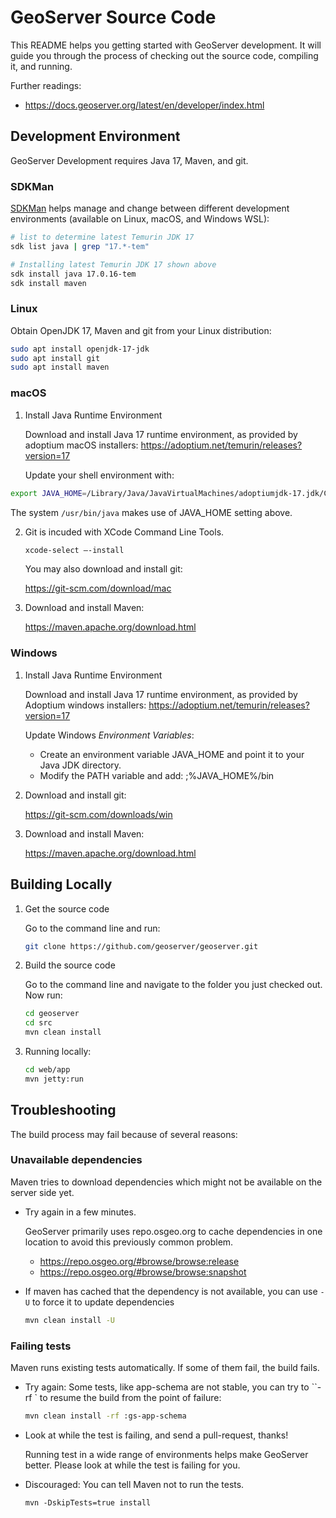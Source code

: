 # GeoServer Source Code

This README helps you getting started with GeoServer development. It will guide you through the process of checking out the source code, compiling it, and running.

Further readings:

* https://docs.geoserver.org/latest/en/developer/index.html

## Development Environment

GeoServer Development requires Java 17, Maven, and git.

### SDKMan

[SDKMan](https://sdkman.io) helps manage and change between different development environments (available on Linux, macOS, and Windows WSL):

```bash
# list to determine latest Temurin JDK 17
sdk list java | grep "17.*-tem"

# Installing latest Temurin JDK 17 shown above
sdk install java 17.0.16-tem
sdk install maven
```

### Linux

Obtain OpenJDK 17, Maven and git from your Linux distribution:

```bash
sudo apt install openjdk-17-jdk 
sudo apt install git
sudo apt install maven
```

### macOS

1. Install Java Runtime Environment

   Download and install Java 17 runtime environment, as provided by adoptium macOS installers:
   https://adoptium.net/temurin/releases?version=17

   Update your shell environment with:
   
  ```bash
  export JAVA_HOME=/Library/Java/JavaVirtualMachines/adoptiumjdk-17.jdk/Contents/Home
  ```
  
  The system ``/usr/bin/java`` makes use of JAVA_HOME setting above.

2. Git is incuded with  XCode Command Line Tools.
   
   ```bash
   xcode-select –-install
   ```

   You may also download and install git:

   https://git-scm.com/download/mac

3. Download and install Maven:

   https://maven.apache.org/download.html

### Windows

1. Install Java Runtime Environment

   Download and install Java 17 runtime environment, as provided by Adoptium windows installers:
   https://adoptium.net/temurin/releases?version=17

   Update Windows *Environment Variables*:

   * Create an environment variable JAVA_HOME and point it to your Java JDK directory.
   * Modify the PATH variable and add: ;%JAVA_HOME%/bin

2. Download and install git:

   https://git-scm.com/downloads/win

3. Download and install Maven:

   https://maven.apache.org/download.html

## Building Locally

1. Get the source code

   Go to the command line and run:
   
   ```bash
   git clone https://github.com/geoserver/geoserver.git
   ```

2. Build the source code
   
   Go to the command line and navigate to the folder you just checked out. Now run:
   
   ```bash
   cd geoserver
   cd src
   mvn clean install
   ```
   
3. Running locally:
   
   ```bash
   cd web/app
   mvn jetty:run
   ```

Troubleshooting
---------------

The build process may fail because of several reasons:

### Unavailable dependencies

Maven tries to download dependencies which might not be available on the server side yet.

* Try again in a few minutes.

  GeoServer primarily uses repo.osgeo.org to cache dependencies in one location to avoid this previously common problem.
  
  
  * https://repo.osgeo.org/#browse/browse:release
  * https://repo.osgeo.org/#browse/browse:snapshot
  
* If maven has cached that the dependency is not available, you can use `-U` to force it to update dependencies
  
  ```bash
  mvn clean install -U
  ```

### Failing tests


Maven runs existing tests automatically. If some of them fail, the build fails.

* Try again: Some tests, like app-schema are not stable, you can try to ``-rf <module>` to resume the build from the point of failure:
  
  ```bash
  mvn clean install -rf :gs-app-schema
  ```
  
* Look at while the test is failing, and send a pull-request, thanks!
  
  Running test in a wide range of environments helps make GeoServer better. Please look at while
  the test is failing for you. 

* Discouraged: You can tell Maven not to run the tests.
  
  ```
  mvn -DskipTests=true install
  ```

